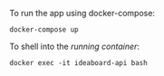 To run the app using docker-compose:

`docker-compose up`

To shell into the *running container*:

`docker exec -it ideaboard-api bash`